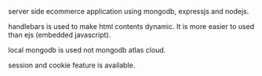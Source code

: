 server side ecommerce application using mongodb, expressjs and nodejs.

handlebars is used to make html contents dynamic. It is more easier to used than ejs (embedded javascript).

local mongodb is used not mongodb atlas cloud. 

session and cookie feature is available.
